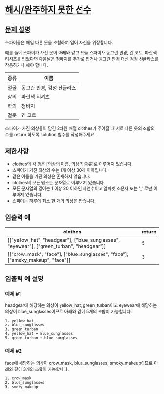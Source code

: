 # [해시/완주하지 못한 선수](https://github.com/yeonho1/programmers_python/blob/master/해시/위장)

## [문제 설명](https://programmers.co.kr/learn/courses/30/lessons/42578)

스파이들은 매일 다른 옷을 조합하여 입어 자신을 위장합니다.

예를 들어 스파이가 가진 옷이 아래와 같고 오늘 스파이가 동그란 안경, 긴 코트, 파란색 티셔츠를 입었다면 다음날은 청바지를 추가로 입거나 동그란 안경 대신 검정 선글라스를 착용하거나 해야 합니다.

|**종류**|**이름**|
|-------|-------|
|얼굴|동그란 안경, 검정 선글라스|
|상의|파란색 티셔츠|
|하의|청바지|
|겉옷|긴 코트|

스파이가 가진 의상들이 담긴 2차원 배열 clothes가 주어질 때 서로 다른 옷의 조합의 수를 return 하도록 solution 함수를 작성해주세요.

## 제한사항

 * clothes의 각 행은 [의상의 이름, 의상의 종류]로 이루어져 있습니다.
 * 스파이가 가진 의상의 수는 1개 이상 30개 이하입니다.
 * 같은 이름을 가진 의상은 존재하지 않습니다.
 * clothes의 모든 원소는 문자열로 이루어져 있습니다.
 * 모든 문자열의 길이는 1 이상 20 이하인 자연수이고 알파벳 소문자 또는 '_' 로만 이루어져 있습니다.
 * 스파이는 하루에 최소 한 개의 의상은 입습니다.

## 입출력 예

|**clothes**|**return**|
|----|----|
|[["yellow_hat", "headgear"], ["blue_sunglasses", "eyewear"], ["green_turban", "headgear"]]|5|
|[["crow_mask", "face"], ["blue_sunglasses", "face"], ["smoky_makeup", "face"]]|3|

## 입출력 예 설명

### 예제 #1

headgear에 해당하는 의상이 yellow_hat, green_turban이고 eyewear에 해당하는 의상이 blue_sunglasses이므로 아래와 같이 5개의 조합이 가능합니다.

```
1. yellow_hat
2. blue_sunglasses
3. green_turban
4. yellow_hat + blue_sunglasses
5. green_turban + blue_sunglasses
```

### 예제 #2

face에 해당하는 의상이 crow_mask, blue_sunglasses, smoky_makeup이므로 아래와 같이 3개의 조합이 가능합니다.

```
1. crow_mask
2. blue_sunglasses
3. smoky_makeup
```